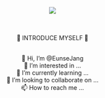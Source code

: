 <div align="center">
<img src="https://capsule-render.vercel.app/api?type=wave&color=b5baff&height=150&section=header&text=Welcome!&fontSize=50&fontColor=ffffff" />


<br><Br> 💬 INTRODUCE MYSELF 💬<Br><Br>
<p>👋 Hi, I’m @EunseJang<br>
👀 I’m interested in ...<br>
🌱 I’m currently learning ...<br>
💞️ I’m looking to collaborate on ...<br>
📫 How to reach me ...<br>
</div>

<!---
EunseJang/EunseJang is a ✨ special ✨ repository because its `README.md` (this file) appears on your GitHub profile.
You can click the Preview link to take a look at your changes.
--->
